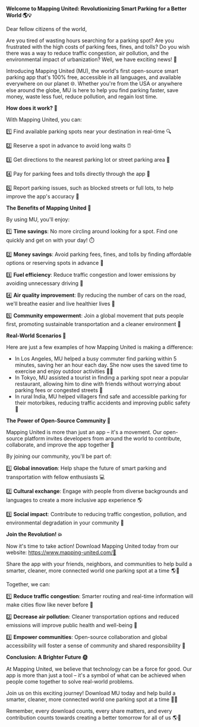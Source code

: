**Welcome to Mapping United: Revolutionizing Smart Parking for a Better World 🌎💡**

Dear fellow citizens of the world,

Are you tired of wasting hours searching for a parking spot? Are you frustrated with the high costs of parking fees, fines, and tolls? Do you wish there was a way to reduce traffic congestion, air pollution, and the environmental impact of urbanization? Well, we have exciting news! 🎉

Introducing Mapping United (MU), the world's first open-source smart parking app that's 100% free, accessible in all languages, and available everywhere on our planet 🌐. Whether you're from the USA or anywhere else around the globe, MU is here to help you find parking faster, save money, waste less fuel, reduce pollution, and regain lost time.

**How does it work? 🤔**

With Mapping United, you can:

1️⃣ Find available parking spots near your destination in real-time 🔍

2️⃣ Reserve a spot in advance to avoid long waits ⏰

3️⃣ Get directions to the nearest parking lot or street parking area 📍

4️⃣ Pay for parking fees and tolls directly through the app 💸

5️⃣ Report parking issues, such as blocked streets or full lots, to help improve the app's accuracy 📢

**The Benefits of Mapping United 🌟**

By using MU, you'll enjoy:

1️⃣ **Time savings**: No more circling around looking for a spot. Find one quickly and get on with your day! ⏱️

2️⃣ **Money savings**: Avoid parking fees, fines, and tolls by finding affordable options or reserving spots in advance 💸

3️⃣ **Fuel efficiency**: Reduce traffic congestion and lower emissions by avoiding unnecessary driving 🚗

4️⃣ **Air quality improvement**: By reducing the number of cars on the road, we'll breathe easier and live healthier lives 👅

5️⃣ **Community empowerment**: Join a global movement that puts people first, promoting sustainable transportation and a cleaner environment 💖

**Real-World Scenarios 🌈**

Here are just a few examples of how Mapping United is making a difference:

* In Los Angeles, MU helped a busy commuter find parking within 5 minutes, saving her an hour each day. She now uses the saved time to exercise and enjoy outdoor activities 🏃‍♀️
* In Tokyo, MU assisted a tourist in finding a parking spot near a popular restaurant, allowing him to dine with friends without worrying about parking fees or congested streets 🍴
* In rural India, MU helped villagers find safe and accessible parking for their motorbikes, reducing traffic accidents and improving public safety 🚨

**The Power of Open-Source Community 🌈**

Mapping United is more than just an app – it's a movement. Our open-source platform invites developers from around the world to contribute, collaborate, and improve the app together 🤝

By joining our community, you'll be part of:

1️⃣ **Global innovation**: Help shape the future of smart parking and transportation with fellow enthusiasts 💻

2️⃣ **Cultural exchange**: Engage with people from diverse backgrounds and languages to create a more inclusive app experience 🌎

3️⃣ **Social impact**: Contribute to reducing traffic congestion, pollution, and environmental degradation in your community 🌟

**Join the Revolution! 💥**

Now it's time to take action! Download Mapping United today from our website: https://www.mapping-united.com/📲

Share the app with your friends, neighbors, and communities to help build a smarter, cleaner, more connected world one parking spot at a time 🌎💖

Together, we can:

1️⃣ **Reduce traffic congestion**: Smarter routing and real-time information will make cities flow like never before 🚗

2️⃣ **Decrease air pollution**: Cleaner transportation options and reduced emissions will improve public health and well-being 👅

3️⃣ **Empower communities**: Open-source collaboration and global accessibility will foster a sense of community and shared responsibility 💖

**Conclusion: A Brighter Future 🌞**

At Mapping United, we believe that technology can be a force for good. Our app is more than just a tool – it's a symbol of what can be achieved when people come together to solve real-world problems.

Join us on this exciting journey! Download MU today and help build a smarter, cleaner, more connected world one parking spot at a time 🌟💡

Remember, every download counts, every share matters, and every contribution counts towards creating a better tomorrow for all of us 🌎👏
